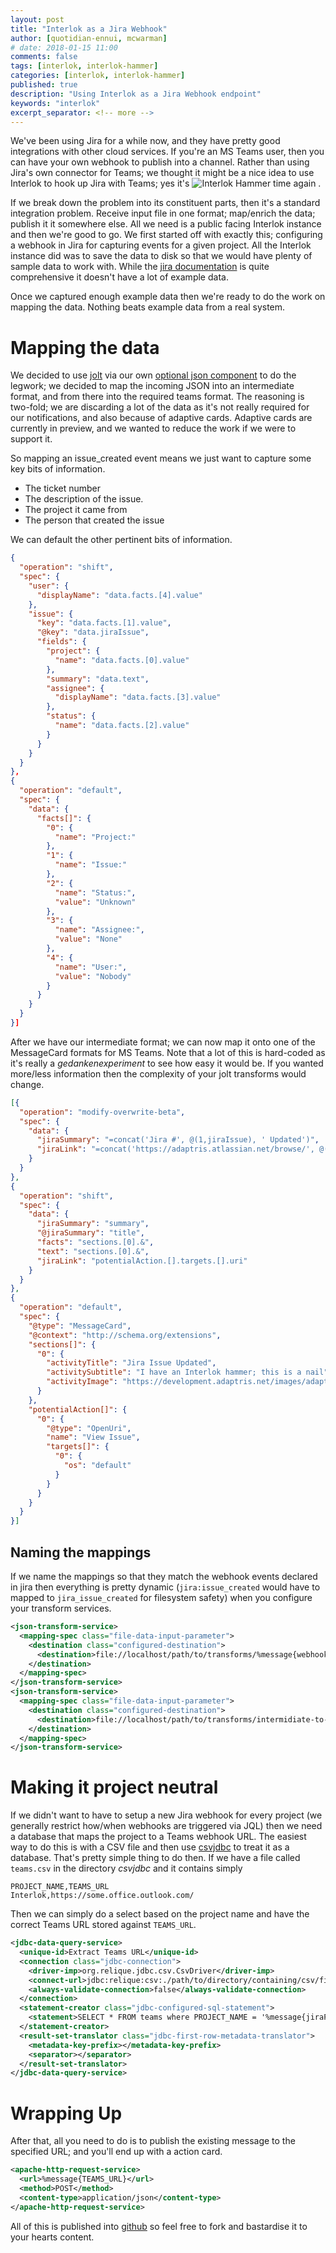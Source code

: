 ```yaml
---
layout: post
title: "Interlok as a Jira Webhook"
author: [quotidian-ennui, mcwarman]
# date: 2018-01-15 11:00
comments: false
tags: [interlok, interlok-hammer]
categories: [interlok, interlok-hammer]
published: true
description: "Using Interlok as a Jira Webhook endpoint"
keywords: "interlok"
excerpt_separator: <!-- more -->
---
```


We've been using Jira for a while now, and they have pretty good integrations with other cloud services. If you're an MS Teams user, then you can have your own webhook to publish into a channel. Rather than using Jira's own connector for Teams; we thought it might be a nice idea to use Interlok to hook up Jira with Teams; yes it's ![Interlok Hammer](https://img.shields.io/badge/certified-interlok%20hammer-red.svg) time again
.
<!-- more -->

If we break down the problem into its constituent parts, then it's a standard integration problem. Receive input file in one format; map/enrich the data; publish it it somewhere else. All we need is a public facing Interlok instance and then we're good to go. We first started off with exactly this; configuring a webhook in Jira for capturing events for a given project. All the Interlok instance did was to save the data to disk so that we would have plenty of sample data to work with. While the [jira documentation](https://developer.atlassian.com/server/jira/platform/webhooks/) is quite comprehensive it doesn't have a lot of example data.

Once we captured enough example data then we're ready to do the work on mapping the data. Nothing beats example data from a real system.

# Mapping the data

We decided to use [jolt](https://github.com/bazaarvoice/jolt) via our own [optional json component](http://interlok.adaptris.net/interlok-docs/cookbook-json-transform.html) to do the legwork; we decided to map the incoming JSON into an intermediate format, and from there into the required teams format. The reasoning is two-fold; we are discarding a lot of the data as it's not really required for our notifications, and also because of adaptive cards. Adaptive cards are currently in preview, and we wanted to reduce the work if we were to support it.

So mapping an issue_created event means we just want to capture some key bits of information.

* The ticket number
* The description of the issue.
* The project it came from
* The person that created the issue

We can default the other pertinent bits of information.

```json
{
  "operation": "shift",
  "spec": {
    "user": {
      "displayName": "data.facts.[4].value"
    },
    "issue": {
      "key": "data.facts.[1].value",
      "@key": "data.jiraIssue",
      "fields": {
        "project": {
          "name": "data.facts.[0].value"
        },
        "summary": "data.text",
        "assignee": {
          "displayName": "data.facts.[3].value"
        },
        "status": {
          "name": "data.facts.[2].value"
        }
      }
    }
  }
},
{
  "operation": "default",
  "spec": {
    "data": {
      "facts[]": {
        "0": {
          "name": "Project:"
        },
        "1": {
          "name": "Issue:"
        },
        "2": {
          "name": "Status:",
          "value": "Unknown"
        },
        "3": {
          "name": "Assignee:",
          "value": "None"
        },
        "4": {
          "name": "User:",
          "value": "Nobody"
        }
      }
    }
  }
}]
```

After we have our intermediate format; we can now map it onto one of the MessageCard formats for MS Teams. Note that a lot of this is hard-coded as it's really a _gedankenexperiment_ to see how easy it would be. If you wanted more/less information then the complexity of your jolt transforms would change.

```json
[{
  "operation": "modify-overwrite-beta",
  "spec": {
    "data": {
      "jiraSummary": "=concat('Jira #', @(1,jiraIssue), ' Updated')",
      "jiraLink": "=concat('https://adaptris.atlassian.net/browse/', @(1,jiraIssue))"
    }
  }
},
{
  "operation": "shift",
  "spec": {
    "data": {
      "jiraSummary": "summary",
      "@jiraSummary": "title",
      "facts": "sections.[0].&",
      "text": "sections.[0].&",
      "jiraLink": "potentialAction.[].targets.[].uri"
    }
  }
},
{
  "operation": "default",
  "spec": {
    "@type": "MessageCard",
    "@context": "http://schema.org/extensions",
    "sections[]": {
      "0": {
        "activityTitle": "Jira Issue Updated",
        "activitySubtitle": "I have an Interlok hammer; this is a nail",
        "activityImage": "https://development.adaptris.net/images/adaptris-logo.png"
      }
    },
    "potentialAction[]": {
      "0": {
        "@type": "OpenUri",
        "name": "View Issue",
        "targets[]": {
          "0": {
            "os": "default"
          }
        }
      }
    }
  }
}]

```

## Naming the mappings

If we name the mappings so that they match the webhook events declared in jira then everything is pretty dynamic (`jira:issue_created` would have to mapped to `jira_issue_created` for filesystem safety) when you configure your transform services.

```xml
<json-transform-service>
  <mapping-spec class="file-data-input-parameter">
    <destination class="configured-destination">
      <destination>file://localhost/path/to/transforms/%message{webhookEvent}.json</destination>
    </destination>
  </mapping-spec>
</json-transform-service>
<json-transform-service>
  <mapping-spec class="file-data-input-parameter">
    <destination class="configured-destination">
      <destination>file://localhost/path/to/transforms/intermidiate-to-ms.json</destination>
    </destination>
  </mapping-spec>
</json-transform-service>
```

# Making it project neutral

If we didn't want to have to setup a new Jira webhook for every project (we generally restrict how/when webhooks are triggered via JQL) then we need a database that maps the project to a Teams webhook URL. The easiest way to do this is with a CSV file and then use [csvjdbc](http://csvjdbc.sourceforge.net/) to treat it as a database. That's pretty simple thing to do then. If we have a file called `teams.csv` in the directory _csvjdbc_ and it contains simply

```
PROJECT_NAME,TEAMS_URL
Interlok,https://some.office.outlook.com/
```

Then we can simply do a select based on the project name and have the correct Teams URL stored against `TEAMS_URL`.

```xml
<jdbc-data-query-service>
  <unique-id>Extract Teams URL</unique-id>
  <connection class="jdbc-connection">
    <driver-imp>org.relique.jdbc.csv.CsvDriver</driver-imp>
    <connect-url>jdbc:relique:csv:./path/to/directory/containing/csv/files</connect-url>
    <always-validate-connection>false</always-validate-connection>
  </connection>
  <statement-creator class="jdbc-configured-sql-statement">
    <statement>SELECT * FROM teams where PROJECT_NAME = '%message{jiraProject}'</statement>
  </statement-creator>
  <result-set-translator class="jdbc-first-row-metadata-translator">
    <metadata-key-prefix></metadata-key-prefix>
    <separator></separator>
  </result-set-translator>
</jdbc-data-query-service>
```

# Wrapping Up

After that, all you need to do is to publish the existing message to the specified URL; and you'll end up with a action card.

```xml
<apache-http-request-service>
  <url>%message{TEAMS_URL}</url>
  <method>POST</method>
  <content-type>application/json</content-type>
</apache-http-request-service>
```


All of this is published into [github](https://github.com/quotidian-ennui/interlok-jira-msteams) so feel free to fork and bastardise it to your hearts content.



